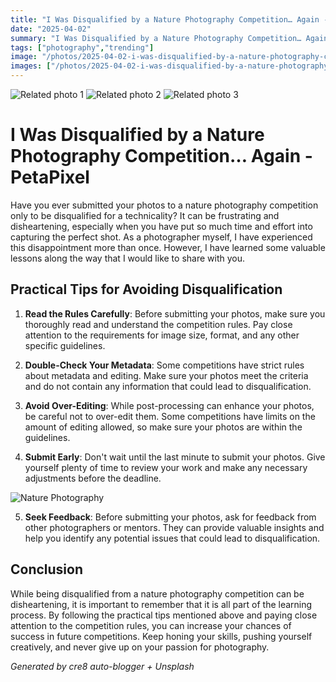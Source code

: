 ```yaml
---
title: "I Was Disqualified by a Nature Photography Competition… Again - PetaPixel"
date: "2025-04-02"
summary: "I Was Disqualified by a Nature Photography Competition… Again - PetaPixel - A trending topic in photography."
tags: ["photography","trending"]
image: "/photos/2025-04-02-i-was-disqualified-by-a-nature-photography-competition-again-petapixel-1.jpg"
images: ["/photos/2025-04-02-i-was-disqualified-by-a-nature-photography-competition-again-petapixel-1.jpg","/photos/2025-04-02-i-was-disqualified-by-a-nature-photography-competition-again-petapixel-2.jpg","/photos/2025-04-02-i-was-disqualified-by-a-nature-photography-competition-again-petapixel-3.jpg"]
---
```



<div class="grid grid-cols-1 sm:grid-cols-2 md:grid-cols-3 gap-4">
  <img src="/photos/2025-04-02-i-was-disqualified-by-a-nature-photography-competition-again-petapixel-1.jpg" alt="Related photo 1" class="w-full rounded-lg" />
<img src="/photos/2025-04-02-i-was-disqualified-by-a-nature-photography-competition-again-petapixel-2.jpg" alt="Related photo 2" class="w-full rounded-lg" />
<img src="/photos/2025-04-02-i-was-disqualified-by-a-nature-photography-competition-again-petapixel-3.jpg" alt="Related photo 3" class="w-full rounded-lg" />
</div>


# I Was Disqualified by a Nature Photography Competition… Again - PetaPixel

Have you ever submitted your photos to a nature photography competition only to be disqualified for a technicality? It can be frustrating and disheartening, especially when you have put so much time and effort into capturing the perfect shot. As a photographer myself, I have experienced this disappointment more than once. However, I have learned some valuable lessons along the way that I would like to share with you.

## Practical Tips for Avoiding Disqualification

1. **Read the Rules Carefully**: Before submitting your photos, make sure you thoroughly read and understand the competition rules. Pay close attention to the requirements for image size, format, and any other specific guidelines.

2. **Double-Check Your Metadata**: Some competitions have strict rules about metadata and editing. Make sure your photos meet the criteria and do not contain any information that could lead to disqualification.

3. **Avoid Over-Editing**: While post-processing can enhance your photos, be careful not to over-edit them. Some competitions have limits on the amount of editing allowed, so make sure your photos are within the guidelines.

4. **Submit Early**: Don't wait until the last minute to submit your photos. Give yourself plenty of time to review your work and make any necessary adjustments before the deadline.

![Nature Photography](/path/to/image)

5. **Seek Feedback**: Before submitting your photos, ask for feedback from other photographers or mentors. They can provide valuable insights and help you identify any potential issues that could lead to disqualification.

## Conclusion

While being disqualified from a nature photography competition can be disheartening, it is important to remember that it is all part of the learning process. By following the practical tips mentioned above and paying close attention to the competition rules, you can increase your chances of success in future competitions. Keep honing your skills, pushing yourself creatively, and never give up on your passion for photography.

*Generated by cre8 auto-blogger + Unsplash*
